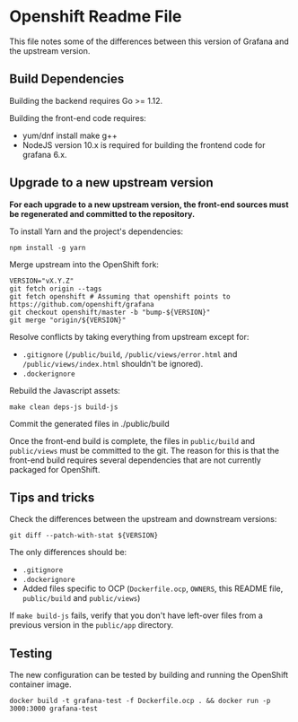 # Openshift Readme File

This file notes some of the differences between this version of Grafana and the upstream version.

## Build Dependencies

Building the backend requires Go >= 1.12.

Building the front-end code requires:

* yum/dnf install make g++
* NodeJS version 10.x is required for building the frontend code for grafana 6.x.

## Upgrade to a new upstream version

**For each upgrade to a new upstream version, the front-end sources must be
regenerated and committed to the repository.**

To install Yarn and the project's dependencies:

```
npm install -g yarn
```

Merge upstream into the OpenShift fork:

```
VERSION="vX.Y.Z"
git fetch origin --tags
git fetch openshift # Assuming that openshift points to https://github.com/openshift/grafana
git checkout openshift/master -b "bump-${VERSION}"
git merge "origin/${VERSION}"
```

Resolve conflicts by taking everything from upstream except for:

* `.gitignore` (`/public/build`, `/public/views/error.html` and `/public/views/index.html` shouldn't be ignored).
* `.dockerignore`

Rebuild the Javascript assets:

```
make clean deps-js build-js
```

Commit the generated files in ./public/build

Once the front-end build is complete, the files in `public/build` and `public/views`
must be committed to the git.  The reason for this is that the front-end build
requires several dependencies that are not currently packaged for OpenShift.



## Tips and tricks

Check the differences between the upstream and downstream versions:

```
git diff --patch-with-stat ${VERSION}
```

The only differences should be:
* `.gitignore`
* `.dockerignore`
* Added files specific to OCP (`Dockerfile.ocp`, `OWNERS`, this README file, `public/build` and `public/views`)

If `make build-js` fails, verify that you don't have left-over files from a
previous version in the `public/app` directory.

## Testing

The new configuration can be tested by building and running the OpenShift container
image.

```
docker build -t grafana-test -f Dockerfile.ocp . && docker run -p 3000:3000 grafana-test
```

